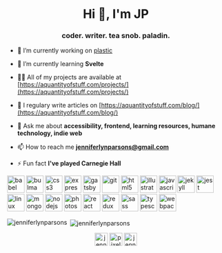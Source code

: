 <h1 align="center">Hi 👋, I'm JP</h1>
<h3 align="center">coder. writer. tea snob. paladin.</h3>

- 🔭 I’m currently working on [plastic](https://github.com/jenniferlynparsons/plastic)

- 🌱 I’m currently learning **Svelte**

- 👨‍💻 All of my projects are available at [https://aquantityofstuff.com/projects/](https://aquantityofstuff.com/projects/)

- 📝 I regulary write articles on [https://aquantityofstuff.com/blog/](https://aquantityofstuff.com/blog/)

- 💬 Ask me about **accessibility, frontend, learning resources, humane technology, indie web**

- 📫 How to reach me **jenniferlynparsons@gmail.com**

- ⚡ Fun fact **I've played Carnegie Hall**

<p align="left"><img src="https://www.vectorlogo.zone/logos/babeljs/babeljs-icon.svg" alt="babel" width="40" height="40"/> <img src="https://raw.githubusercontent.com/gilbarbara/logos/804dc257b59e144eaca5bc6ffd16949752c6f789/logos/bulma.svg" alt="bulma" width="40" height="40"/> <img src="https://devicons.github.io/devicon/devicon.git/icons/css3/css3-original-wordmark.svg" alt="css3" width="40" height="40"/> <img src="https://devicons.github.io/devicon/devicon.git/icons/express/express-original-wordmark.svg" alt="express" width="40" height="40"/> <img src="https://www.vectorlogo.zone/logos/gatsbyjs/gatsbyjs-icon.svg" alt="gatsby" width="40" height="40"/> <img src="https://www.vectorlogo.zone/logos/git-scm/git-scm-icon.svg" alt="git" width="40" height="40"/> <img src="https://devicons.github.io/devicon/devicon.git/icons/html5/html5-original-wordmark.svg" alt="html5" width="40" height="40"/> <img src="https://www.vectorlogo.zone/logos/adobe_illustrator/adobe_illustrator-icon.svg" alt="illustrator" width="40" height="40"/> <img src="https://devicons.github.io/devicon/devicon.git/icons/javascript/javascript-original.svg" alt="javascript" width="40" height="40"/> <img src="https://www.vectorlogo.zone/logos/jekyllrb/jekyllrb-icon.svg" alt="jekyll" width="40" height="40"/> <img src="https://i.ibb.co/Yj6p14L/jest.png" alt="jest" width="40" height="40"/> <img src="https://devicons.github.io/devicon/devicon.git/icons/linux/linux-original.svg" alt="linux" width="40" height="40"/> <img src="https://devicons.github.io/devicon/devicon.git/icons/mongodb/mongodb-original-wordmark.svg" alt="mongodb" width="40" height="40"/> <img src="https://devicons.github.io/devicon/devicon.git/icons/nodejs/nodejs-original-wordmark.svg" alt="nodejs" width="40" height="40"/> <img src="https://devicons.github.io/devicon/devicon.git/icons/photoshop/photoshop-plain.svg" alt="photoshop" width="40" height="40"/> <img src="https://devicons.github.io/devicon/devicon.git/icons/react/react-original-wordmark.svg" alt="react" width="40" height="40"/> <img src="https://devicons.github.io/devicon/devicon.git/icons/redux/redux-original.svg" alt="redux" width="40" height="40"/> <img src="https://devicons.github.io/devicon/devicon.git/icons/sass/sass-original.svg" alt="sass" width="40" height="40"/> <img src="https://devicons.github.io/devicon/devicon.git/icons/typescript/typescript-original.svg" alt="typescript" width="40" height="40"/> <img src="https://devicons.github.io/devicon/devicon.git/icons/webpack/webpack-original.svg" alt="webpack" width="40" height="40"/></p>

<p><img align="left" src="https://github-readme-stats.vercel.app/api/top-langs/?username=jenniferlynparsons&layout=compact&hide=html" alt="jenniferlynparsons" /></p>

<p>&nbsp;<img align="center" src="https://github-readme-stats.vercel.app/api?username=jenniferlynparsons&show_icons=true" alt="jenniferlynparsons" /></p>

<p align="center">
<a href="https://dev.to/jenniferlynparsons" target="blank"><img align="center" src="https://cdn.jsdelivr.net/npm/simple-icons@3.0.1/icons/dev-dot-to.svg" alt="jenniferlynparsons" height="30" width="30" /></a>
<a href="https://twitter.com/pixelpaperyarn" target="blank"><img align="center" src="https://cdn.jsdelivr.net/npm/simple-icons@3.0.1/icons/twitter.svg" alt="pixelpaperyarn" height="30" width="30" /></a>
<a href="https://linkedin.com/in/jenniferlynparsons" target="blank"><img align="center" src="https://cdn.jsdelivr.net/npm/simple-icons@3.0.1/icons/linkedin.svg" alt="jenniferlynparsons" height="30" width="30" /></a>
</p>
